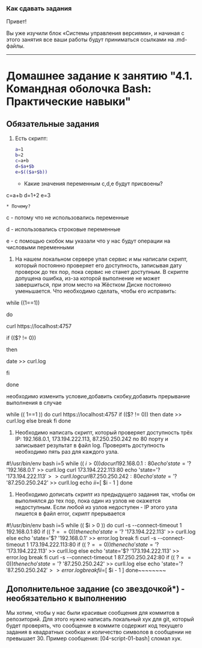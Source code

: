 ### Как сдавать задания

Привет! 

Вы уже изучили блок «Системы управления версиями», и начиная с этого занятия все ваши работы будут приниматься ссылками на .md-файлы.

---


# Домашнее задание к занятию "4.1. Командная оболочка Bash: Практические навыки"

## Обязательные задания

1. Есть скрипт:
	```bash
	a=1
	b=2
	c=a+b
	d=$a+$b
	e=$(($a+$b))
	```
	* Какие значения переменным c,d,e будут присвоены?
	  
c=a+b
d=1+2
e=3

	* Почему?
c - потому что не использовались переменные

d - использовались строковые переменные

е - с помощью скобок мы указали что у нас будут операции на числовыми переменными



1. На нашем локальном сервере упал сервис и мы написали скрипт, который постоянно проверяет его доступность, записывая дату проверок до тех пор, пока сервис не станет доступным. В скрипте допущена ошибка, из-за которой выполнение не может завершиться, при этом место на Жёстком Диске постоянно уменьшается. Что необходимо сделать, чтобы его исправить:


while ((1==1))

do

curl https://localhost:4757

if (($? != 0))

then

date >> curl.log

fi

done


необходимо изменить условие,добавить скобку,добавить прерывание выполнения в случае 

while (( 1==1 ))
	do
	curl https://localhost:4757
	if (($? != 0))
	then
	date >> curl.log
	else
	break
	fi
	done


1. Необходимо написать скрипт, который проверяет доступность трёх IP: 192.168.0.1, 173.194.222.113, 87.250.250.242 по 80 порту и записывает результат в файл log. Проверять доступность необходимо пять раз для каждого узла.

#!/usr/bin/env bash
i=5
while (( $i > 0 ))
	do
	curl 192.168.0.1:80
	echo 'state='$? '192.168.0.1' >> curll.log
	curl 173.194.222.113:80
	echo 'state='$? '173.194.222.113' >> curll.log
	curl 87.250.250.242:80
	echo 'state='$? '87.250.250.242' >> curll.log
	echo $i
	i=$[ $i - 1 ]
	done


1. Необходимо дописать скрипт из предыдущего задания так, чтобы он выполнялся до тех пор, пока один из узлов не окажется недоступным. Если любой из узлов недоступен - IP этого узла пишется в файл error, скрипт прерывается

 #!/usr/bin/env bash
i=5
while (( $i > 0 ))
	do
	curl -s --connect-timeout 1 192.168.0.1:80
	if (( $?==0 ))
	then
	echo 'state='$? '173.194.222.113' >> curll.log
	else
	echo 'state='$? '192.168.0.1' >> error.log
	break
	fi
	curl -s --connect-timeout 1 173.194.222.113:80
	if (( $?==0 ))
	then
	echo 'state='$? '173.194.222.113' >> curll.log
	else
	echo 'state='$? '173.194.222.113' >> error.log
	break
	fi
	curl -s --connect-timeout 1 87.250.250.242:80
	if (( $?==0 ))
	then
	echo 'state='$? '87.250.250.242' >> curll.log
	else
	echo 'state='$? '87.250.250.242' >> error.log
	break
	fi
	i=$[ $i - 1 ]
	done~~~~~~~~



## Дополнительное задание (со звездочкой*) - необязательно к выполнению

Мы хотим, чтобы у нас были красивые сообщения для коммитов в репозиторий. Для этого нужно написать локальный хук для git, который будет проверять, что сообщение в коммите содержит код текущего задания в квадратных скобках и количество символов в сообщении не превышает 30. Пример сообщения: \[04-script-01-bash\] сломал хук.


